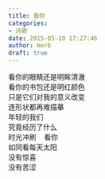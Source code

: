 ```yaml
---  
title: 看你  
categories:  
- 诗歌  
date: 2015-05-10 17:27:46  
author: Herb  
draft: true
---  
```

看你的眼睛还是明眸清澈  
看你的书包还是明红颜色  
只是它们对我的意义改变  
连形状都再难描摹  
年轻的我们  
究竟经历了什么  
时光冲刷    看你  
如同看每天太阳  
没有惊喜  
没有苦涩